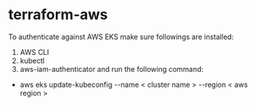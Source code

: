 # terraform-aws

To authenticate against AWS EKS make sure followings are installed:
1. AWS CLI
2. kubectl
3. aws-iam-authenticator and run the following command:

* aws eks update-kubeconfig  --name < cluster name > --region < aws region >